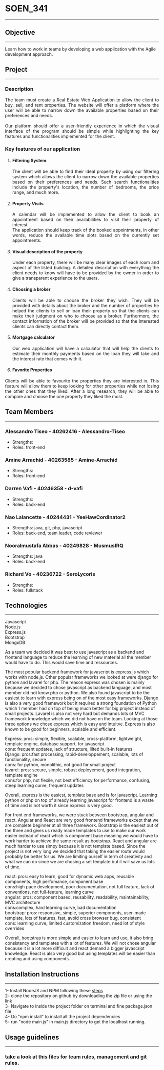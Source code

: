 # SOEN_341
***
## Objective
***
Learn how to work in teams by developing a web application with the Agile development approach.<br>
## Project
***
<h3> Description </h3> 
<p align="justify"> The team must create a Real Estate Web Application to allow the client to buy, sell, and rent properties. The website will offer a platform where the user will be able to narrow down the available properties based on their preferences and needs.
<br><br> Our platform should offer a user-friendly experience in which the visual interface of the program should be simple while highlighting the key features and functionalities implemented for the client. 
</p>
<h3>Key features of our application</h3>


1. <h4> Filtering System </h4>
   <p align="justify"> 
   The client will be able to find their ideal property by using our filtering system which allows the client to narrow down the available properties based on their preferences and needs. Such search functionalities include the property's location, the number of bedrooms, the price range, and much more. 
   </p>

2. <h4> Property Visits </h4>
   <p align="justify">
   A calendar will be implemented to allow the client to book an appointment based on their availabilities to visit their property of interest.
   <br>The application should keep track of the booked appointments, in other words, reduce the available time slots based on the currently set appointments.
   <!-- //The user should be able to cancel their appointment. -->  
   </p>

3. <h4> Visual description of the property </h4>
   <p align="justify"> Under each property, there will be many clear images of each room and aspect of the listed building. A detailed description with everything the client needs to know will have to be provided by the owner in order to give a transparent experience to the users.
   </p>

4. <h4> Choosing a broker </h4>
   <p align="justify"> Clients will be able to choose the broker they wish. They will be provided with details about the broker and the number of properties he helped the clients to sell or loan their property so that the clients can make their judgment on who to choose as a broker. Furthermore, the contact information of the broker will be provided so that the interested clients can directly contact them.
   </p>

5. <h4> Mortgage calculator </h4> 
   <p align="justify"> Our web application will have a calculator that will help the clients to estimate their monthly payments based on the loan they will take and the interest rate that comes with it.
   </p>

6.  <h4>Favorite Properties </h4>
   <p align="justify"> Clients will be able to favourite the properties they are interested in. This feature will allow them to keep looking for other properties while not losing the other ones that they liked. After a long research, they will be able to compare and choose the one property they liked the most.
   </p>


## Team Members
***
### Alessandro Tiseo - 40262416 - Alessandro-Tiseo<br>
* Strengths:  <br>
* Roles: front-end  <br>
### Amine Arrachid - 40263585 - Amine-Arrachid<br>
* Strengths:  <br>
* Roles: front-end <br>
### Darren Vafi - 40246358 - d-vafi<br>
* Strengths: <br>
* Roles: back-end <br>
### Nao Lalancette - 40244431 - YeeHawCordinator2 <br>
* Strengths: java, git, php, javascript <br>
* Roles: back-end, team leader, code reviewer <br>
### Nooralmustafa Abbas - 40249828 - MusmusIRQ<br>
* Strengths: java <br>
* Roles: back-end<br>
### Richard Vo - 40236722 - SeroLycoris <br>
* Strengths: <br>
* Roles: fullstack<br> 

## Technologies
***
Javascript<br>
Node.js<br>
Express.js<br>
Bootstrap<br>
MongoDB <br>


As a team we decided it was best to use javascript as a backend and frontend language to reduce the learning of new material all the member would have to do. This would save time and ressources.

The most popular backend framework for javascript is express.js which works with node.js. Other popular frameworks we looked at were django for python and lavarel for php. The reason express was chosen is mainly because we decided to chose javascript as backend language, and most member did not know php or python. We also found javascript to be the easiest to learn with express being on of the most easy frameworks. Django is also a very good framework but it required a strong foundation of Python which 1 member had on top of being much better for big project instead of small projects. Lavarel is also not very hard but demands lots of MVC framework knowledge which we did not have on the team. Looking at those three options we chose express which is easy and intuitve. Express is also known to be good for beginners, scalable and efficient. 

Express: pros: simple, flexible, scalable, cross-platform, lightweight, template engine, database support, for javascript <br>
cons: frequent updates, lack of structure, liited built-in features <br>
Django: pros:fast processing, rapid-developpement, scalable, lots of functionality, secure <br>
cons: for python, monolithic, not good for small project <br>
lavarel: pros: secure, simple, robust deployement, good integration, template engine <br>
cons:for php, not flexile, not best efficiency for performance, confusing, steep learning curve, frequent updates <br>

Overall, express is the easiest, template base and is for javascript. Learning python or php on top of already learning javascript for frontend is a waste of time and is not worth it since express is very good. 

For front end frameworks, we were stuck between bootstrap, angular and react. Angular and React are very good frontend frameworks except that we are complete beginner at all three framework. Bootstrap is the easiest out of the three and gives us ready made templates to use to make our work easier instead of react which is component base meaning we would have to work harder to achieve the same result as bootstrap. React and angular are much harder to use simpy because it is not template based. Since the project is not very long we decided that taking the easier route would probably be better for us. We are limiting ourself in term of creativity and what we can do since we are chosing a set template but it will save us lots of time. 

react: pros: easy to learn, good for dynamic web apps, reusable components, high perfomance, component base <br>
cons:high pace development, poor documentation, not full feature, lack of conventions, not full-feature, learning curve <br>
angular: pros: component based, reusability, readability, maintainability, MVC architecture <br>
cons:complex, hard learning curve, bad documentation <br>
bootstrap: pros: responsive, simple, superior components, user-made template, lots of features, fast, avoid cross browser bug, consistent <br>
cons: learning curve, limited customization freedom, need lot of style overrides  <br>

Overall, bootstrap is more simple and easier to learn and use, it also bring consistency and templates with a lot of features. We will not chose angular because it is a lot more difficult and react demand a bigger javascript knowledge. React is also very good but using templates will be easier than creating and using components.

## Installation Instructions
***
1- Install NodeJS and NPM following these [steps](https://radixweb.com/blog/installing-npm-and-nodejs-on-windows-and-mac) <br>
2- clone the repository on github by downloading the zip file or using the link <br>
3- Navigate to inside the project folder on terminal and fine package.json file <br>
4- Do "npm install" to install all the project dependencies <br>
5- run "node main.js" in main.js directory to get the localhost running. <br>

## Usage guidelines
***
### take a look at [this files](https://github.com/YeeHawCordinator2/VTALVN-soen341projectF2023/wiki/Team-rules) for team rules, management and git rules.
